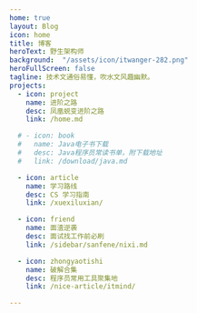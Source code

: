 ```yaml
---
home: true
layout: Blog
icon: home
title: 博客
heroText: 野生架构师
background:  "/assets/icon/itwanger-282.png"
heroFullScreen: false
tagline: 技术文通俗易懂，吹水文风趣幽默。
projects:
  - icon: project
    name: 进阶之路
    desc: 凤凰蜕变进阶之路
    link: /home.md

  # - icon: book
  #   name: Java电子书下载
  #   desc: Java程序员常读书单，附下载地址
  #   link: /download/java.md

  - icon: article
    name: 学习路线
    desc: CS 学习指南
    link: /xuexiluxian/

  - icon: friend
    name: 面渣逆袭
    desc: 面试找工作前必刷
    link: /sidebar/sanfene/nixi.md

  - icon: zhongyaotishi
    name: 破解合集
    desc: 程序员常用工具聚集地
    link: /nice-article/itmind/

---
```


